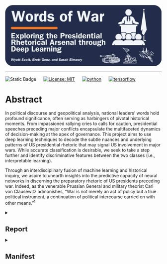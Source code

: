 <div align="center">
    <img src="images/logo.png">
</div>
<p align="center">

---

![Static Badge](https://img.shields.io/badge/Repo_Status%3A-Work_in_Progress-blue?style=flat&logo=data%3Aimage%2Fpng%3Bbase64%2CiVBORw0KGgoAAAANSUhEUgAAAC0AAAAiCAMAAAD8kqB9AAAClFBMVEUAAAD%2F%2F%2F%2FBYzTCysr2WxvyQRLnSibjUy3VZSLbQyvSjHHIjEX5%2F%2F%2F5%2B%2FvIz9D8%2F%2F%2F4WhryWRz3QBHxUR7ySh%2FxbBjsTiHwbxnnTCXVQiz96eTg4N%2Fd3dzL0tH0XDPFzc32SRv0UB%2F3WRr4XRn1SR32VBv1Uhz0TB71URz0QBDySh3%2FYAP4ZxT1YxnwXRz0ZxnvTh7vVR7yPhDxQhfrTB%2FcVCLfRSzUUCfdPCbLciPQOjLu8fHc5OXn5eT85uHj4uHY19bKt6%2F3WBv2Uhv0WS%2F1TSDyWjT0Sx33XBr3Vhv0Vxz3XRr3Xhr1Uhv0Ux30SRv0Whv3Yhn2Xhr0UhzzPg%2F2RBb0Tx7zPg%2FzPg7zUR33YxjyTh%2F7XgL6WQDxTh%2FwVB%2F3Pw%2FzPA3wTh7zYRv1aBntTCDxXhzrTx%2FwSh7oYCDxaxjuTiDmSyHsWR7rPxnoQiXnchrmehr%2B9%2FTs7%2FD%2B7unW2djQ19jm2dbHxcLKuLD3v6%2FJrKL1SRvvelv25ePBxML7aRfg7%2FbS5ezY7PDA1t32VBv2UBz0SR70QxT0QxT0QxT2VRv1VRz3Yhn1Sx34VRvyTB%2F1Sh71Rhj2Uhz2TBj3YRn3Yxn1RBb5ZBfxTB%2F2ZBn7Zgz4Zhj4QhPuWB30ZBrySR3yXhzvSyDvWRv3PxDvTR%2F0WRzyYhvyPQ32aRryahrvViDuYhnxQRPzbRrsRh%2FYXSPuchnrcxjRp5vqbEr5v6%2F0cU3wWDD849vQqqD3pI32n4b2moDfhmznlmTocVD0XjX5Vhrl5ubKtKvirZ%2FPpprTpZbWnI%2F8q3z2lnv4lHn5pXXwn27fhGrfgmjlkF%2F5klzmclPjcFD1bUn0Z0Ptd0H3bDb0VCr0WyT4WRn7YRf4PQvBMCeZAAAAs3RSTlMA%2FQj72VQnHBIPBgX%2B%2Fv78%2BKqajGI0LyolBv7%2B%2Fv79%2FPX09PTu287Cv7%2B1oqCTi394c1pONCIYFRINCv7%2B%2Fv7%2B%2Fv79%2Ffv39fHw7evp4uHS0M%2FMysXFwbq4s7Cwq6SimpGQgX59eHJoYFlRUElHRD8sGRX%2B%2Fv7%2B%2Fv7%2B%2Fv7%2B%2Fv38%2FPv6%2Bvn57u3p4%2BLd19bV0tLNzcrIwsC5trSnp6eioJ%2Bem5uVlZWRkIiDbmlcS0tEOTQjHZlkpy4AAAI7SURBVDjLYqAPyBHU0Y6NjZlvCuZxLp%2BtrR2jI5iOS7nWjX2nT1xQ5ARzuKdc3Xf%2BzDV%2Fdlyq2dt3NvHbqUhAzJ50vKWxzi0Pt1sSttRLM25bAWYbbXd0YDwVgcflEirH%2BHi2dpoBmVyhe%2BWtd7isBTLxGM4MNDyRQZKBdXtlKf%2FJCLzBwua%2BGWh4BzsDE8RoY%2FyhuGQLsz3%2F5USg0Y4yjHvCufCrZlPYLMuztYt9%2Bjk%2BXjs5Y0JRJAQ0nHFbiNthaaDRQD4RhlfdPsvHKyXHSjj%2BhfYz2xbVVtsw7tbkIqxaAmg4b3kFwmjChh%2BSgRhNGIi57iyTKS45YIRDHiAONMMvyjvw70Iz2hzOMs3kQDX8qI3UARRXc2duQJLXW4MsN%2FdS864QJiQBUb1cZHnTeQvFETwTxSNXkFxdoCdoguZ2wwDdjXDOguvqcKMLkwOEOTG8mh%2FpoysOM7xGBMrapM8SnIM1aDL8PGat4waxJFPZIe7V9fZNlcQRklYiagKB%2BqLcEJ74yqlKqklmeGLGyjjSU3laimiB%2BCrAoryVwkTMgYGHUzHIUjMDr1sNPso3BeLZcKpjMmfisEwTzErRiQpUVurXmNgm0Dtjjn7WsuRCDqAMWvj1%2BAWxsHgcdPJUnRwnst6CwVIsQ1ij28vpoAALS5Ca6mIU1aujVaINklp9s%2FMtkEQ52fKCneMN4tzDDNGcsmiCsIZzGoYLcxXVhNW1mNCFLZb6q2MrILO1%2BmZKYPMorlBlIBcAACpxj1lvNSqgAAAAAElFTkSuQmCC&labelColor=%23232D4B&color=%23E57200) &nbsp; &nbsp; &nbsp;[![License: MIT](https://img.shields.io/badge/License-MIT-yellow.svg)](https://opensource.org/licenses/MIT) &nbsp; &nbsp; &nbsp;[![python](https://img.shields.io/badge/Python-3.11-3776AB.svg?style=flat&logo=python&logoColor=white)](https://www.python.org) &nbsp; &nbsp; &nbsp;[![tensorflow](https://img.shields.io/badge/TensorFlow-2.15.0-FF6F00.svg?style=flat&logo=tensorflow)](https://www.tensorflow.org)

# Abstract

In political discourse and geopolitical analysis, national leaders’ words hold profound significance, often serving as harbingers of pivotal historical moments. From impassioned rallying cries to calls for caution, presidential speeches preceding major conflicts encapsulate the multifaceted dynamics of decision-making at the apex of governance. This project aims to use deep learning techniques to decode the subtle nuances and underlying patterns of US presidential rhetoric that may signal US involvement in major wars. While accurate classification is desirable, we seek to take a step further and identify discriminative features between the two classes (i.e., interpretable learning).

Through an interdisciplinary fusion of machine learning and historical inquiry, we aspire to unearth insights into the predictive capacity of neural networks in discerning the preparatory rhetoric of US presidents preceding war. Indeed, as the venerable Prussian General and military theorist Carl von Clausewitz admonishes, “War is not merely an act of policy but a true political instrument, a continuation of political intercourse carried on with other means.”<sup>1</sup>

<details>
<summary><h1 style="font-size: 22px;">Report</h1></summary>


## Table of Contents

<!--ts-->
   * [Introduction](#introduction)
   * [Methods](#methods)
   * [Experiments and Results](#experiments-and-results)
     * [MLP](#mlp)
     * [RNN with LSTM](#rnn-with-lstm)
     * [LSTM with Attention](#lstm-with-attention)
     * [BERT](#BERT)
   * [Interpretable Learning](#interpretable-learning)
   * [Conclusions](#conclusions)
   * [Sources](#sources)
<!--te-->

# Introduction
<a name="introduction"></a>

We aim to shed light on the interplay between the verbiage of national leaders and the inexorable currents of history that they set in motion. In addition to probing the efficacy of deep learning and natural language processing (NLP) while navigating the challenges inherent in the analysis of protracted textual corpora, we endeavor to examine how presidential rhetoric shapes, reflects and occasionally catalyzes the nation’s trajectory toward pivotal global events. We aim to gauge the impact of leaders’ orations on national decisions and international relations, furnishing novel insights and fresh perspectives on matters of global import.

Moreover, this interdisciplinary approach provides valuable tools for policymakers, historians, and the wider public. Deciphering the recurrent motifs within presidential addresses holds the potential to inform prognostication or influence forthcoming events, thereby exemplifying the enduring relevance of Clausewitzian principles in conjunction with contemporary technological innovations. In doing so, it bridges age-old theories with cutting-edge methodologies, fostering a more comprehensive understanding of how leaders adeptly frame their rhetoric to galvanize support for political endeavors. While impressive accuracy warrants attention and is important for a classification task as important as ours, we seek to make our model results interpretable; deep neural networks for classification are, to most, black boxes; we plan to use interpretable learning techniques to shed insight on how/why our models predict as they do.

# Methods
<a name="methods"></a>

The data for this project comes from Kaggle, but the author scraped the data from The Miller Center at the University of Virginia.<sup>2</sup> We added a column to the dataset
that represents our binary categorical response variable (War), indicating whether the US entered a major war within one year of the president’s speech. We encode an observation’s value for the War variable as 1 if the US entered a major war within one year of the president’s speech; otherwise, we encode the observation’s value for the War variable as 0. We derived wars’ start dates from the US Congressional Research Service.<sup>3</sup>

We perform some slight cleaning and preprocessing to set up the data for modeling. First, we checked for null values and found one missing transcript for a speech delivered by Thomas Jefferson on Nov. 8, 1808; we found the transcript via the Miller Center and added it to the dataset. Next, because the first war we consider (First Barbary War) started in 1801, we filter the dataset to speeches dated after 1800. 

Several transcripts end with the president’s signature; we remove the signature text from the transcripts column given that the president is identifiable from the president column and that text is not important for our modeling purposes. The transcripts also contain instances of long integers and floating point numbers when a president describes various treasury and debt statistics, for example. We remove floating point numbers and integers from the transcripts. Additionally, we convert the transcripts to lowercase and remove punctuation.

After cleaning the data and adding our response variable, the dataset contains 964 observations and exhibits significant class imbalance. There are 883 observations classified as War = 0 and 81 classified as War = 1; roughly 92% of the speeches were not delivered within one year of the US entering a major war. We use the Synthetic Minority Over-sampling Technique (SMOTE) to balance the classes, and, as the authors suggest, we combine SMOTE with random undersampling of the majority class.<sup>4</sup> We combine these transformations into a single pipeline.

With the classes relatively balanced and the text minimally cleaned, we now convert the text data into a format suitable for our modeling purposes.

We leverage a pre-trained Bidirectional Encoder Representations from Transformers (BERT) model to tokenize and vectorize the raw text data, converting the speeches into fixed-length vectors that we pass as inputs to our models.<sup>5</sup> We experiment with various model architectures using a binary cross entropy loss function, and we evaluate model performance across accuracy, F1-Score, and Area Under the Receiver Operating Characteristic Curve (AUC-ROC). The models train on 80% of the data; we use half of the remaining 20% for validation and half for testing. We trained each model for ten epochs using batches of size 32.

We battled with shape mismatches when trying to feed the vectorized representations into the BERT model because we stacked the predictor features before applying the resampling pipeline, so we set up a separate pipeline to transform the text data for BERT. In this second pipeline, we use the same approach as before, but we append the input IDs and attention masks to lists so they can be directly accessed during training and evaluation.

The models we experiment with include:

1) Multilayer Perceptron (MLP)
   
2) Recurrent Neural Network (RNN) with Long Short-Term Memory (LSTM)

3) LSTM with Attention
   
4) BERT

# Experiments and Results
<a name="modeling-experiments"></a>

This section describes our models, interpretable learning approaches, and results.

## MLP
<a name="mlp"></a>

Our MLP consists of two dense hidden layers with ReLU activation followed by dropout regularization and an output layer with a sigmoid activation function. We apply L2 regularization of 0.01 to the kernel weights in all dense layers to prevent overfitting. When compiling the model, we use the Stochastic Gradient Descent optimizer with a learning rate of 0.001 and Nesterov momentum of 0.99.

<div align="center">
    <img src="images/mlp.png">
</div>
<p align="center">

The MLP performs relatively well; the training and validation accuracy steadily improve, for the most part, and surpass 0.7 by epoch ten, and the training and validation loss steadily decrease.

## RNN with LSTM
<a name="rnn-with-lstm"></a>

In our second model, we reshape the input data to include a timestep dimension before it’s fed into the LSTM layer, allowing the model to effectively capture temporal dependencies in the input data. With 128 units, the LSTM layer utilizes hyperbolic tangent activation, Glorot uniform, and orthogonal initializers, along with dropout of 0.1 and recurrent dropout of 0.1 for regularization. Next comes a densely connected layer consisting of 64 units with ReLU activation, He normal initialization, and L2 regularization of 0.1. We added a dropout layer to apply further regularization and mitigate overfitting. Given that we’re performing binary classification, the final layer is a dense output layer with a sigmoid activation function. We apply L2 regularization to the kernel weights in both dense layers to further prevent overfitting. When compiling the model, we use the Adam optimizer with a learning rate of 0.001.

<div align="center">
    <img src="images/rnn_lstm.png">
</div>
<p align="center">

The RNN architecture with an LSTM layer performs better than the MLP; although the training and validation accuracy fluctuate somewhat, they steadily increase and reach over 0.9 by epoch ten. The training and validation loss steadily decrease across epochs. 

## LSTM with Attention
<a name="lstm-with-attention"></a>

This model architecture is the same as the previous model except that it includes a custom attention layer between the LSTM layer and the first dense layer that dynamically weighs the input sequence elements based on their importance. As with the second model, we use the Adam optimizer with a learning rate of 0.001.

<div align="center">
    <img src="images/lstm_attn.png">
</div>
<p align="center">

Adding the attention layer seems to have improved performance compared to the previous two models. We observe the training and validation accuracy increasing steadily, except for a drop in validation accuracy in epoch nine. The training and validation loss decrease steadily and barely diverge.

## BERT
<a name="BERT"></a>

The fourth model, fine-tuned on our dataset, utilizes self-attention mechanisms to process and analyze text segments in relation to their broader context within each speech. In training this model, we switch from the binary cross-entropy loss function to sparse categorical cross-entropy and use the Adam optimizer, specifying several hyperparameter values:

* learning rate = 3e-8
* β1 = 0.9
* β2 = 0.999
* ε = 1e-08
* clipnorm = 2.0

<div align="center">
    <img src="images/bert.png">
</div>
<p align="center">

The fine-tuned BERT model performs well; the training and validation accuracy increase over the first few epochs but remain nearly constant thereafter, while the training and validation loss drop consistently.

---

The RNNs and BERT perform best on the training and validation sets, at least in terms of training and validation accuracy. BERT quickly reaches training and validation accuracy of over 0.9, while the RNNs take longer to get there. However, BERT takes much longer to train. Next, we use AUC-ROC and F1-Scores to compare model performance on the test dataset.

<div align="center">
    <img src="images/model_comp.png">
</div>
<p align="center">

The RNNs and BERT all achieve AUC-ROC values over 0.9, although the LSTM with Attention has the highest value at 0.982, and the RNN with LSTM slightly outperforms the others in terms of F1-Score, achieving 0.929. The MLP achieves a comparatively decent AUC-ROC but a much lower F1-Score, indicating that the classifier performs poorly when attaching heightened importance to false positives
and false negatives.

# Interpretable Learning
<a name="interpretable-learning"></a>

While accurate classification is desirable, we also try to identify discriminative features between the two classes. We use three approaches to help interpret our models and results. 

In our first approach, we extract and analyze the attention weights from our third model. To do so, we create another model using the Model class, specifying the same inputs as our third model but setting the output to that of the attention layer. This allows us to extract the attention weights, providing insights into how the attention mechanism weighs different parts of the input sequence.

<div align="center">
    <img src="images/attn_weights.png">
</div>
<p align="center">

The x-axis of the distribution plot above represents mean attention weights, which indicate the average importance that the attention mechanism assigned to different pieces of the input sequences. The y-axis represents the frequency of sequences with a particular mean attention weight. The plot allows us to compare the mean attention weight distributions between the two classes; we observe some overlap but reasonably clear separation between the distributions of mean attention weights for the two classes, suggesting that the attention mechanism effectively captures differences between the classes.

For our second approach, we use the Local Interpretable Modeling-agnostic Explanations (LIME) package to help explain predictions from our second model<sup>6</sup>. Approximating our complex model via a local linear explanation model enables us to analyze and visualize the influence of individual features on prediction outcomes, helping identify key attributes that distinguish between classes and providing a basis for deeper analysis and justification of the model’s decisions.

<div align="center">
    <img src="images/lime.png">
</div>
<p align="center">

The chart above shows the dimensions that contributed most to a single prediction from the model; the bars indicate magnitude and whether the feature influenced the model toward or away from a prediction of War = 1. Investigating local explanations can provide insight into whether or not the model’s decisions align with human decision-making.

The third way we add interpretability is by employing the SHapley Additive exPlanations (SHAP) package to visualize feature importance values from the second model <sup>7</sup>. In contrast with LIME, SHAP values explain how features affect a model globally.

<div align="center">
    <img src="images/shap.png">
</div>
<p align="center">

The visualization illustrates the most influential features SHAP identified for our second model, ranked by the largest mean magnitude associated with war predictions. By
comparing SHAP with LIME, we observe that the key features influencing local predictions often differ significantly from those impacting global outcomes. This contrast highlights the unique insights each method brings to model interpretability.

# Conclusions
<a name="conclusions"></a>

Our experiments not only demonstrate the potential for deep learning techniques to reveal patterns in US presidential rhetoric but also hint at their predictive power in determining involvement in future wars. The diverse neural network architectures we constructed and the pre-trained BERT model we utilized show that gated RNNs and transformer-based architectures can accurately classify text inputs of varying lengths, even in the face of extensive raw texts.

## Future Research
<a name="future-research"></a>

Exciting avenues for future research in this area could include experimentation with more advanced transformer models for classification as well as different language encoding techniques, such as sub-word tokenization. These explorations hold the promise of further enhancing our understanding and application of deep learning in text analysis.

Given that the texts of presidential speeches are longer, future research can experiment with emerging techniques to overcome the input sequence length limitation of powerful transformer-based models like BERT. BERT’s self-attention mechanism, for example, can process a maximum of 512 tokens. Overcoming such limitations requires careful preprocessing; for instance, researchers have explored employing truncation, chunking, etc.<sup>8</sup> Other newer approaches, like BigBird and Longformer, use sparse attention mechanisms with larger maximum token limits, and others explore fine-tuning BERT to work with longer text data, including ChunkBERT and BERT For Longer Texts (BELT).<sup>9,10</sup> Future research on our topic of focus would benefit from experimenting with similar approaches and evaluating model performance when the inputs capture most, if not all, of the longer-form texts.

Research has shown that the structure of the BERT-based gated approaches, which use a fully connected encoding unit and apply the gate mechanism to update state memory, are computationally inefficient given the quadratic time complexity of applying self-attention in long-text modeling. A recent paper proposes addressing these issues using what the authors refer to as a Recurrent Attention Network (RAN).<sup>11</sup> The RAN model uses positional multi-head self-attention on local windows for dependency extraction and employs a Global Perception Cell (GPC) vector to propagate information across windows, concatenated with tokens in subsequent windows. The GPC vector acts as a window-level contextual representation and maintains long-distance memory, enhancing local and global understanding. Additionally, a memory review mechanism allows the GPC vector from the last window to serve as a document-level representation for classification tasks. Thus, future research on our topic of interest might look to leverage similarly powerful transformer-based models while optimizing efficiency.

There is much room for improving interpretability in the field of deep learning generally but more specifically in the context of these larger models. Researchers recently developed an approach called ProtoryNet, which makes predictions by finding the most similar prototype for each sentence in a sequence and feeding an RNN backbone with the proximity of each sentence of the corresponding active prototype. The RNN backbone then captures the temporal pattern of the prototypes, which the authors refer to as ‘prototype trajectories.’ These trajectories enable intuitive, find-grained interpretation of the RNN model’s reasoning process.<sup>12</sup> Future research in long-text modeling (among other topics) might try to leverage ProtoryNet and other emergent approaches to increase model explainability and shine some light on the ‘black box’ of these models’ decision-making.

If we were to spend more time and expand our analysis, we would leverage the Party variable to examine whether partisan differences exist in war rhetoric or if any differentiable patterns exist when including party affiliation as an input feature. Another way we might augment our research is by including speeches from the leaders of many countries operating under differing government structures with varying degrees of openness. The context would change slightly in that, for the current study, we operate under the assumption that US presidents need to get buy-in from citizens and massage the national psyche to support their cause; otherwise, the president risks losing power. The same assumption would likely not hold, or at least would need to be adjusted, for authoritarian regimes. Expanding the dataset to include speeches from different countries with different forms of government may open interesting avenues for future research into national leaders’ rhetoric and accountability.

<details>
<summary><h2 style="font-size: 18px;">Sources</h2></summary>
<a name="sources"></a>

[1]: von Clausewitz, C. (1997). On War (J. J. Graham, Trans.). Wordsworth Editions.

[2]: Lilleberg, J. (2020). United States presidential speeches. Kaggle. https://www.kaggle.com/datasets/littleotter/united-states-presidential-speeches. Data scraped from The Miller Center at the University of Virginia, https://millercenter.org/the-presidency/presidential-speeches.

[3]: Barbara Salazar Torreon and Carly A. Miller, US Congressional Research Service. (2024). U.S. Periods of War and Dates of Recent Conflicts, available at https://sgp.fas.org/crs/natsec/RS21405.pdf.

[4]: Nitesh V. Chawla et al., “SMOTE: Synthetic Minority Over-sampling Technique,” Journal of Artificial Intelligence 16 (2002) pp. 321-357.

[5]: Jacob Devlin et al. (2019). BERT: Pre-Training of Deep Bidirectional Transformers for Language Understanding. Proceedings of the 2018 Conference of the North American Chapter of the Association for Computational Linguistics: Human Language Technologies 1.

[6]: Riberio et al., Why Should I Trust You?: Explaining the Predictions of Any Classifier, Proceedings of the 22nd ACM SIGKDD International Conference on Knowledge Discovery and Data Mining (2016), pp. 1135-1144.

[7]: Scott M. Lundberg and Su Lee. (2017). A Unified Approach to Interpreting Model Predictions. In I. Guyon & U. V. Luxburg & S. Bengio & H. Wallach & R. Fergus & S. Vishwanathan & R. Garnett (Eds.), Advances in Neural Information Processing Systems (pp. 4765-4774). Curran Associates, Inc.

[8]: Zican Dong et al. (2022). A Survey on Long Text Modeling with Transformers. ArXiv 2302.14502v1. See also Park et al. (2022). Efficient Classification of Long Documents Using Transformers. ArXiv
2203.11258v1.

[9]: Aman Jaiswal and Evangelos Milios. (2023). Breaking the Token Barrier: Chunking and Convolution for Efficient Longer Text Classification with BERT. ArXiv 2310.2055av1.

[10]: Michal Brzozowski. (2023). Fine-tuning BERT model for arbitrarily long texts Part 1. MIM AI. See also Michal Brzozowski. (2023). Fine-tuning BERT model for arbitrarily long texts, Part 2. MIM AI. For technical documentation, see Michal Brzozowski and Marek Wachnicki. (2023). Welcome to BELT (BERT For Longer Text)’s documentation. MIM AI.

[11]: Xianming Li et al. (2023). Recurrent Attention Networks for Long-text Modeling. Findings of the Association for Computational Linguistics (ACL), pp. 3006-3019.

[12]: Sarthak Jain and Byron C. Wallace. (2019). Attention is not Explanation. ArXiv 1902.10186v3.

[13]: Dat Hong et al. (2023). ProtoryNet - Interpretable Text Classification Via Prototype Trajectories. Journal of Machine Learning Research 24, pp. 1-39.

</details>
</details>
<details>
<summary><h1 style="font-size: 22px;">Manifest</h1></summary>
  
<details>
<summary>Python Module Files (helper functions, classes)</summary>
  
### [`BertSeqVect.py`](https://github.com/WD-Scott/WordsofWar/blob/main/Python_Modules/BertSeqVect.py)

This Python module file includes the `BertSequenceVectorizer` class, which we designed to convert input text into vector representations using a pre-trained the Bidirectional Encoder Representations from Transformers (BERT) model.

  * Features:
    
    **BERT-based Vectorization**: Utilizes a pre-trained BERT model to generate vector representations of input text.
    
    **Tokenization**: Employs the BERT tokenizer to tokenize input text before vectorization.
    
    **Customizable Sequence Length**: Allows customization of the maximum length of input sequences for vectorization.
 
  * Usage
    
    Upon instantiation of the `BertSequenceVectorizer` object, the class automatically loads a pre-trained BERT model (bert-base-uncased by default) and its corresponding tokenizer, specifying the maximum length of input sequences for vectorization.

### [`plot_history.py`](https://github.com/WD-Scott/WordsofWar/blob/main/Python_Modules/plot_history.py)

This Python module file contains a helper function for plotting model history (accuracy, validation accuracy, loss, and validation loss).
    
</details>
<br>
<details>
<summary>Jupyter Notebooks</summary>

### [`Cleaning_Data.ipynb`](https://github.com/WD-Scott/WordsofWar/blob/main/Jupyter_Notebooks/Cleaning_Data.ipynb)

The Jupyter Notebook contains the code we used to clean the input data (speeches.csv) and set up the training, testing, and validation sets. In this notebook, we use the pre-trained BERT model and vectorizer (see BertSeqVect.py) to tokenize and vectorize the text data.

### [`EDA.ipynb`](https://github.com/WD-Scott/WordsofWar/blob/main/Jupyter_Notebooks/EDA.ipynb)

This Jupyter Notebook contains code and visualizations from our exploratory data analysis.

### [`Modeling.ipynb`](https://github.com/WD-Scott/WordsofWar/blob/main/Jupyter_Notebooks/Modeling.ipynb)

This Jupyter Notebook contains our code for the modeling experiments. We experiment with three models: (1) MLP, (2) gated RNN (LSTM), (3) the same second model but with Attention mechanisms, and (4) a pre-trained BERT model. After developing these models, we use the third approach to begin exploring various ways to perform interpretable learning to discern how the model differentiates the two classes.
</details>
<br>
<details>
<summary>Data Files</summary>

### [`Speeches_War_Clean.csv`](https://github.com/WD-Scott/WordsofWar/blob/main/Data_Files/Speeches_War_Clean.csv)

This file contains the cleaned data that we use for modeling.

### [`presidential_speeches.csv`](https://github.com/WD-Scott/WordsofWar/blob/main/Data_Files/presidential_speeches.csv)

This file contains the original source data.

### [`X_test.csv`](https://github.com/WD-Scott/WordsofWar/blob/main/Data_Files/X_test.csv)

This file contains the testing features (the vector representations of the input text).

### [`X_train.csv`](https://github.com/WD-Scott/WordsofWar/blob/main/Data_Files/X_train.csv)

This file contains the training features (the vector representations of the input text).

### [`X_val.csv`](https://github.com/WD-Scott/WordsofWar/blob/main/Data_Files/X_val.csv)

This file contains the validation features (the vector representations of the input text).

### [`y_test.csv`](https://github.com/WD-Scott/WordsofWar/blob/main/Data_Files/y_test.csv)

This file contains the testing labels (binary response variable 'War').

### [`y_train.csv`](https://github.com/WD-Scott/WordsofWar/blob/main/Data_Files/y_train.csv)

This file contains the training labels (binary response variable 'War').

### [`y_val.csv`](https://github.com/WD-Scott/WordsofWar/blob/main/Data_Files/y_val.csv)

This file contains the validation labels (binary response variable 'War').
</details>
</details>
